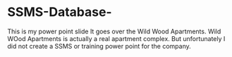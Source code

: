 # SSMS-Database-
This is my power point slide
It goes over the Wild Wood Apartments.
Wild WOod Apartments is actually a real apartment complex.
But unfortunately I did not create a SSMS or training power point for the company.
